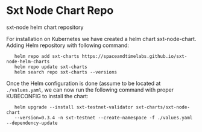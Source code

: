 # Sxt Node Chart Repo

sxt-node helm chart repository

For installation on Kubernetes we have created a helm chart sxt-node-chart. Adding Helm repository with following command:

```
   helm repo add sxt-charts https://spaceandtimelabs.github.io/sxt-node-helm-charts
   helm repo update sxt-charts
   helm search repo sxt-charts --versions
```

Once the Helm configuration is done (assume to be located at `./values.yaml`, we can now run the following command with proper KUBECONFIG to install the chart:

```
   helm upgrade --install sxt-testnet-validator sxt-charts/sxt-node-chart
   --version=0.3.4 -n sxt-testnet --create-namespace -f ./values.yaml --dependency-update
```




